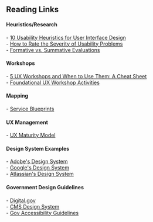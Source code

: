 <h2>Reading Links</h2>
<h4>Heuristics/Research</h4>
- <a href="https://www.nngroup.com/articles/ten-usability-heuristics/" target="_blank">10 Usability Heuristics for User Interface Design</a> 
<br>
- <a href="https://www.nngroup.com/articles/how-to-rate-the-severity-of-usability-problems/" target="_blank">How to Rate the Severity of Usability Problems</a>
<br>
- <a href="https://www.nngroup.com/articles/formative-vs-summative-evaluations/" target="_blank">Formative vs. Summative Evaluations</a>


<h4>Workshops</h4>
- <a href="https://www.nngroup.com/articles/5-ux-workshops/" target="_blank">5 UX Workshops and When to Use Them: A Cheat Sheet</a>
<br>
- <a href="https://www.nngroup.com/articles/workshop-activities/" target="_blank">Foundational UX Workshop Activities</a>
<br>

<h4>Mapping</h4>
- <a href="https://www.nngroup.com/articles/service-blueprints-definition/" target="_blank">Service Blueprints</a>
<br>

<h4>UX Management</h4>
- <a href="https://www.nngroup.com/articles/ux-maturity-model/" target="_blank">UX Maturity Model</a>
<br>

<h4>Design System Examples</h4>
- <a href="https://spectrum.adobe.com/" target="_blank">Adobe's Design System</a>
<br>
- <a href="https://m3.material.io/" target="_blank">Google's Design System</a>
<br>
- <a href="https://atlassian.design/" target="_blank">Atlassian's Design System</a>
<br>

<h4>Government Design Guidelines</h4>
- <a href="https://digital.gov/" target="_blank">Digital.gov</a>
<br>
- <a href="https://design.cms.gov/?theme=core" target="_blank">CMS Design System</a>
<br>
- <a href="https://accessibility.digital.gov/ux/inclusive-design/" target="_blank">Gov Accessibility Guidelines</a>
